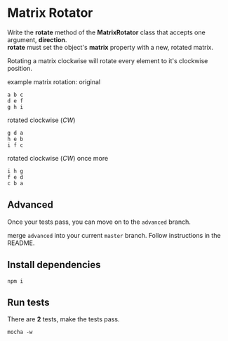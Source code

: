 Matrix Rotator
===========

Write the **rotate** method of the **MatrixRotator** class that accepts one argument, **direction**.  
**rotate** must set the object's **matrix** property with a new, rotated matrix.

Rotating a matrix clockwise will rotate every element to it's clockwise position.

example matrix rotation:
original
```
a b c
d e f
g h i
```

rotated clockwise (_CW_)
```
g d a
h e b
i f c
```

rotated clockwise (_CW_) once more
```
i h g
f e d
c b a
```

## Advanced

Once your tests pass, you can move on to the `advanced` branch.

merge `advanced` into your current `master` branch. Follow instructions in the README.

## Install dependencies

```
npm i
```

## Run tests

There are **2** tests, make the tests pass.
    
```
mocha -w
```